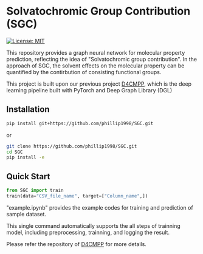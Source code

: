 # Solvatochromic Group Contribution (SGC) 
[![License: MIT](https://img.shields.io/badge/License-MIT-yellow.svg)](https://opensource.org/licenses/MIT)

This repository provides a graph neural network for molecular property prediction, reflecting the idea of "Solvatochromic group contribution". In the approach of SGC, the solvent effects on the molecular property can be quantified by the contirbution of consisting functional groups. 

This project is built upon our previous project [D4CMPP](https://github.com/spark8ku/DeepMPP), which is  the deep learning pipeline built with PyTorch and Deep Graph Library (DGL)

## Installation
```bash
pip install git+https://github.com/phillip1998/SGC.git
```
or
```bash
git clone https://github.com/phillip1998/SGC.git
cd SGC
pip install -e
```
## Quick Start
```python
from SGC import train
train(data="CSV_file_name", target=["Column_name",])
```
"example.ipynb" provides the example codes for training and prediction of sample dataset.

This single command automatically supports the all steps of trainning model, including preprocessing, trainning, and logging the result.

Please refer the repository of [D4CMPP](https://github.com/spark8ku/DeepMPP) for more details.
